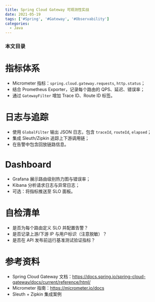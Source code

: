 ```yaml
---
title: Spring Cloud Gateway 可观测性实战
date: 2021-05-19
tags: ['#Spring', '#Gateway', '#Observability']
categories:
  - Java
---
```


### 本文目录
<!-- toc -->

# 指标体系
- Micrometer 指标：`spring.cloud.gateway.requests`, `http.status`；
- 结合 Prometheus Exporter，记录每个路由的 QPS、延迟、错误率；
- 通过 `GatewayFilter` 增加 Trace ID、Route ID 标签。

# 日志与追踪
- 使用 `GlobalFilter` 输出 JSON 日志，包含 `traceId`, `routeId`, `elapsed`；
- 集成 Sleuth/Zipkin 追踪上下游调用链；
- 在告警中包含回放链路信息。

# Dashboard
- Grafana 展示路由级别热力图与错误率；
- Kibana 分析请求日志与异常日志；
- 可选：将指标推送至 SLO 面板。

# 自检清单
- 是否为每个路由定义 SLO 并配置告警？
- 是否记录上游/下游 IP 与用户标识（注意脱敏）？
- 是否在 API 发布前运行基准测试验证指标？

# 参考资料
- Spring Cloud Gateway 文档：https://docs.spring.io/spring-cloud-gateway/docs/current/reference/html/
- Micrometer 指南：https://micrometer.io/docs
- Sleuth + Zipkin 集成案例
